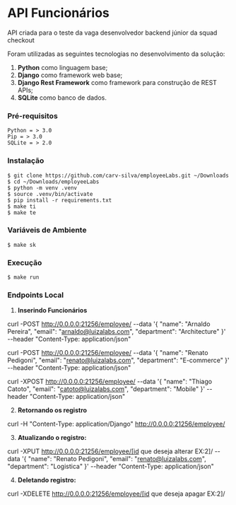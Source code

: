 # API Funcionários

API criada para o teste da vaga desenvolvedor backend júnior da squad checkout

Foram utilizadas as seguintes tecnologias no desenvolvimento da solução:

1. **Python** como linguagem base;
2. **Django** como framework web base;
3. **Django Rest Framework** como framework para construção de REST APIs;
4. **SQLite** como banco de dados.

### Pré-requisitos
```
Python = > 3.0
Pip = > 3.0
SQLite = > 2.0
```
### Instalação

```
$ git clone https://github.com/carv-silva/employeeLabs.git ~/Downloads
$ cd ~/Downloads/employeeLabs
$ python -m venv .venv
$ source .venv/bin/activate
$ pip install -r requirements.txt
$ make ti
$ make te
```
### Variáveis de Ambiente

```
$ make sk
```

### Execução
```
$ make run
```

### Endpoints Local

1. **Inserindo Funcionários**

curl -POST http://0.0.0.0:21256/employee/ --data '{
    "name": "Arnaldo Pereira",
    "email": "arnaldo@luizalabs.com",
    "department": "Architecture"
}' --header "Content-Type: application/json"

curl -POST http://0.0.0.0:21256/employee/ --data '{
    "name": "Renato Pedigoni",
    "email": "renato@luizalabs.com",
    "department": "E-commerce"
}' --header "Content-Type: application/json"

curl -XPOST http://0.0.0.0:21256/employee/ --data '{
    "name": "Thiago Catoto",
    "email": "catoto@luizalabs.com",
    "department": "Mobile"
}' --header "Content-Type: application/json"

2. **Retornando os registro**

curl -H "Content-Type: application/Django" http://0.0.0.0:21256/employee/

3. **Atualizando o registro:**

curl -XPUT http://0.0.0.0:21256/employee/[id que deseja alterar EX:2]/ --data '{
    "name": "Renato Pedigoni",
    "email": "renato@luizalabs.com",
    "department": "Logistica"
}' --header "Content-Type: application/json"

4. **Deletando registro:**

curl -XDELETE http://0.0.0.0:21256/employee/[id que deseja apagar EX:2]/












